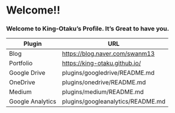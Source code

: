 # Welcome!!
### Welcome to King-Otaku’s Profile. It’s Great to have you. 
| Plugin | URL |
| ------ | ------ |
| Blog | https://blog.naver.com/swanm13|
| Portfolio | https://king-otaku.github.io/ |
| Google Drive | plugins/googledrive/README.md|
| OneDrive | plugins/onedrive/README.md|
| Medium | plugins/medium/README.md |
| Google Analytics | plugins/googleanalytics/README.md |
